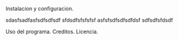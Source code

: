 Instalacion y configuracion.

sdasfsadfasfsdfsdfsdf
sfdsdfsfsfsfsf
asfsfsdfsdfsdfdsf
sdfsdfsfdsdf




Uso del programa.
Creditos.
Licencia.
